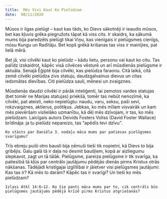 ```yaml
---
title:  Mēs Visi Kaut Ko Pielūdzam
date:  08/11/2020
---
```


Mūsos ir ilgas pielūgt – kaut kas tāds, ko Dievs sākotnēji ir ieaudis mūsos, bet kas kļuvis grēka piegružots tāpat kā viss cits. Ir skaidrs, ka sākumā mums bija paredzēts pielūgt tikai Viņu, kas vienīgais ir pielūgsmes cienīgs, mūsu Kungu un Radītāju. Bet kopš grēkā krišanas tas viss ir mainījies, pat lielā mērā.

Bet jā, visi cilvēki kaut ko pielūdz – kādu lietu, personu vai kaut ko citu. Tas palīdz izskaidrot, kāpēc visā cilvēces vēsturē un arī mūsdienās pielūgsme ir aktuāla. Senajā Ēģiptē bija cilvēki, kas pielūdza faraonu. Citā laikā, citā zemē cilvēki pielūdza zivs statuju, daudzgalvainus dievus un citas iedomātas dievības. Citi pielūdza sauli, mēnesi un zvaigznes.

Mūsdienās daudzi cilvēki ir pārāk inteliģenti, lai zemotos vardes statujas (bet tomēr ne Marijas statujas) priekšā, tomēr tas nebūt nenozīmē, ka cilvēki, pat ateisti, neko nepielūgtu: naudu, varu, seksu, paši sevi, rokzvaigznes, aktierus, politiķus. Jebkas, ko mēs mīlam visvairāk un kam mēs pievēršam vislielāko uzmanību, kā dēļ mēs dzīvojam, ir tas, ko mēs pielūdzam. Laicīgais autors Deivids Fosters Voliss (David Foster Wallace) brīdināja: ja tu pielūdz nepareizo, tas “apēdīs tevi dzīvu”.

`Ko stāsts par Daniēla 3. nodaļu māca mums par patiesas pielūgsmes svarīgumu?`

Trīs ebreju puiši otro bausli bija ņēmuši tieši tik nopietni, kā Dievs to bija gribējis. Galu galā tā ir daļa no desmit baušļiem, kopā ar aizliegumu slepkavot, zagt un tā tālāk. Pielūgsme, pareiza pielūgsme ir tik svarīga, ka patiesībā tā kļūs par centrālo jautājumu pēdējās dienās pirms Kristus otrās nākšanas. Tādējādi kristīgajai izglītībai ir jāietver visi pielūgsmes jautājumi: Kas tas ir? Kā mēs to darām? Kāpēc tas ir svarīgi? Un tieši ko mēs pielūdzam?

`Izlasi Atkl 14:6–12. Ko šie panti māca mums par to, cik centrāls būs pielūgsmes jautājums pēdējā krīzē pirms Kristus atgriešanās?`